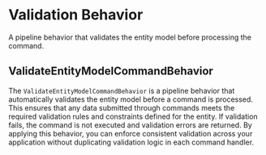 # Validation Behavior

A pipeline behavior that validates the entity model before processing the command.

## ValidateEntityModelCommandBehavior

The `ValidateEntityModelCommandBehavior` is a pipeline behavior that automatically validates the entity model before a command is processed. This ensures that any data submitted through commands meets the required validation rules and constraints defined for the entity. If validation fails, the command is not executed and validation errors are returned. By applying this behavior, you can enforce consistent validation across your application without duplicating validation logic in each command handler.
